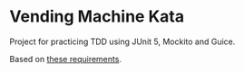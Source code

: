 # Vending Machine Kata

Project for practicing TDD using JUnit 5, Mockito and Guice.

Based on [these requirements](https://github.com/guyroyse/vending-machine-kata).